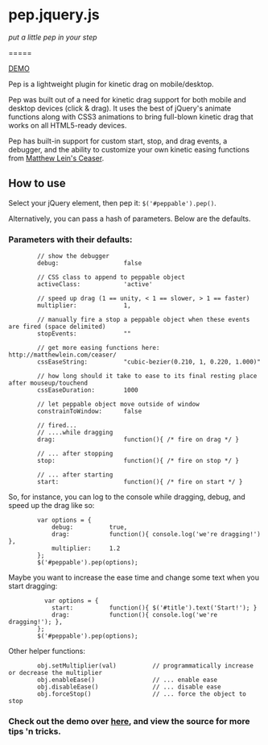 # pep.jquery.js

_put a little pep in your step_

=====

[DEMO](http://pep.briangonzalez.org)

Pep is a lightweight plugin for kinetic drag on mobile/desktop.

Pep was built out of a need for kinetic drag support for both mobile and desktop devices (click & drag). It uses the best of jQuery's animate functions along with CSS3 animations to bring full-blown kinetic drag that works on all HTML5-ready devices. 

Pep has built-in support for custom start, stop, and drag events, a debugger, and the ability to customize your own kinetic easing functions from <a href='http://matthewlein.com/ceaser/'>Matthew Lein's Ceaser</a>.


## How to use

Select your jQuery element, then pep it: `$('#peppable').pep()`. 

Alternatively, you can pass a hash of parameters. Below are the defaults.

### Parameters with their defaults:
            
            // show the debugger
            debug:                  false

            // CSS class to append to peppable object
            activeClass:            'active'

            // speed up drag (1 == unity, < 1 == slower, > 1 == faster)
            multiplier:             1,

            // manually fire a stop a peppable object when these events are fired (space delimited)
            stopEvents:             ""

            // get more easing functions here: http://matthewlein.com/ceaser/
            cssEaseString:          "cubic-bezier(0.210, 1, 0.220, 1.000)"

            // how long should it take to ease to its final resting place after mouseup/touchend 
            cssEaseDuration:        1000 

            // let peppable object move outside of window                                                  
            constrainToWindow:      false

            // fired...
            // ....while dragging
            drag:                   function(){ /* fire on drag */ }

            // ... after stopping
            stop:                   function(){ /* fire on stop */ }

            // ... after starting
            start:                  function(){ /* fire on start */ }
            
So, for instance, you can log to the console while dragging, debug, and speed up the drag like so:
            
            var options = {
                debug:          true,
                drag:           function(){ console.log('we're dragging!') },
                multiplier:     1.2
            };
            $('#peppable').pep(options);

Maybe you want to increase the ease time and change some text when you start dragging:
            
              var options = {
                start:          function(){ $('#title').text('Start!'); }
                drag:           function(){ console.log('we're dragging!'); },
            };
            $('#peppable').pep(options);

Other helper functions:
            
            obj.setMultiplier(val)          // programmatically increase or decrease the multiplier
            obj.enableEase()                // ... enable ease
            obj.disableEase()               // ... disable ease
            obj.forceStop()                 // ... force the object to stop

### Check out the demo over [here](http://pep.briangonzalez.org), and view the source for more tips 'n tricks.